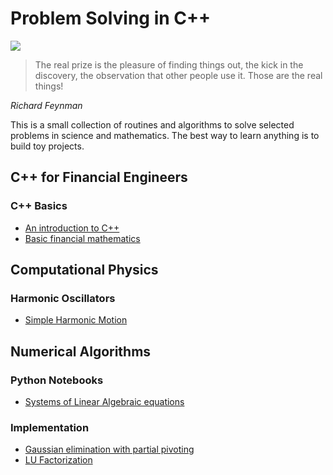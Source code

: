 # Problem Solving in C++

<img src="Richard_Feynman.jpg">

> The real prize is the pleasure of finding things out, the kick in the discovery, the observation that other people use it. Those are the real things!

*Richard Feynman*

This is a small collection of routines and algorithms to solve selected problems in science and mathematics. The best way to learn anything is to build toy projects. 

## C++ for Financial Engineers

### C++ Basics

* [An introduction to C++](cpp_programming/the_basics.cpp)
* [Basic financial mathematics](cpp_programming/bond_utils.cpp)

## Computational Physics

### Harmonic Oscillators

* [Simple Harmonic Motion](computational_physics/harmonic_oscillators/simple_pendulum.cpp)

## Numerical Algorithms

### Python Notebooks

* [Systems of Linear Algebraic equations](numerical_algorithms/systems_of_linear_algebraic_equations/systems_of_linear_algebraic_equations.ipynb)

### Implementation

* [Gaussian elimination with partial pivoting](numerical_algorithms/systems_of_linear_algebraic_equations/gauss_elim.cpp)
* [LU Factorization](numerical_algorithms/systems_of_linear_algebraic_equations/ludcmp.cpp)

